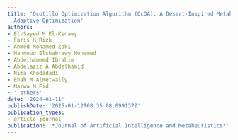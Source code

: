 ```yaml
---
title: 'Ocotillo Optimization Algorithm (OcOA): A Desert-Inspired Metaheuristic for
  Adaptive Optimization'
authors:
- El-Sayed M El-Kenawy
- Faris H Rizk
- Ahmed Mohamed Zaki
- Mahmoud Elshabrawy Mohamed
- Abdelhameed Ibrahim
- Abdelaziz A Abdelhamid
- Nima Khodadadi
- Ehab M Almetwally
- Marwa M Eid
- ' others'
date: '2024-01-11'
publishDate: '2025-01-12T08:35:08.099137Z'
publication_types:
- article-journal
publication: '*Journal of Artificial Intelligence and Metaheuristics*'
---
```

